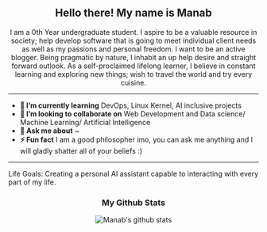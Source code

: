 
<h2 align="center">Hello there! My name is Manab</h2>
<p align='center'>
</p>
<div align='center'>
 

</div>

<p align="center">I am a 0th Year undergraduate student. I aspire to be a valuable resource in society; help develop software that is going to meet individual client needs
  as well as my passions and personal freedom. I want to be an active blogger. Being pragmatic by nature,
  I inhabit an up help desire and straight forward outlook. As a self-proclaimed lifelong learner, I believe in constant learning and exploring new things; wish to travel the world and try every cuisine.
</p>

------------------------------------------------------------------------------------------------------------------------------------------------------------------------------
* **🌱 I’m currently learning** DevOps, Linux Kernel, AI inclusive projects
* **👯 I’m looking to collaborate on** Web Development and Data science/ Machine Learning/ Artificial Intelligence
* **💬 Ask me about** ~
* **⚡ Fun fact** I am a good philosopher imo, you can ask me anything and I will gladly shatter all of your beliefs :)
-----------------------------------------------------------------------------------------------------------------------------------------------------------------------------
Life Goals: Creating a personal AI assistant capable to interacting with every part of my life.


<div align='center' markdown="1">

### My Github Stats

![Manab's github stats](https://github-readme-stats.vercel.app/api/?username=manabesu&show_icons=true&title_color=ffd1dc&icon_color=79ff97&text_color=ffd1dc&bg_color=151515)

 
 </div>
 
